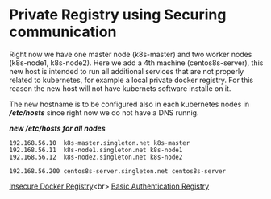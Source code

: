 # Private Registry using Securing communication

Right now we have one master node  (k8s-master) and two worker nodes (k8s-node1, k8s-node2).
Here we add a 4th machine (centos8s-server), this new host is intended to run all additional services that are
not properly related to kubernetes, for example a local private docker registry.
For this reason the new host will not have kubernets software installe on it.


The new hostname is to be configured also in each kubernetes nodes in ***/etc/hosts*** since right now
we do not have a DNS runnig.

***new /etc/hosts for all nodes***
```
192.168.56.10  k8s-master.singleton.net k8s-master
192.168.56.11  k8s-node1.singleton.net k8s-node1
192.168.56.12  k8s-node2.singleton.net k8s-node2

192.168.56.200 centos8s-server.singleton.net centos8s-server
```

[Insecure Docker Registry](InsecureRegistry.md)<br\>
[Basic Authentication Registry](BasiAuthenticationRegistry.md)
